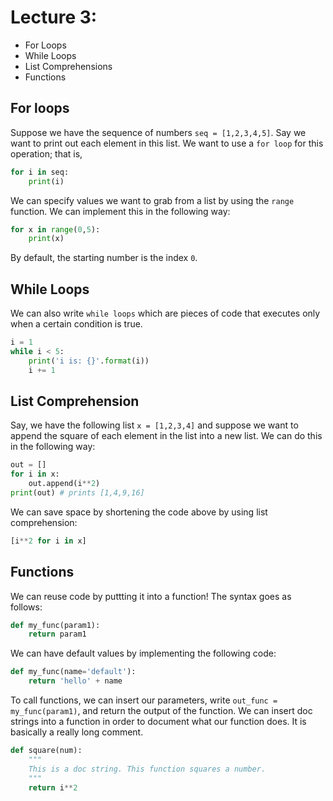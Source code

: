 # Lecture 3:

- For Loops
- While Loops
- List Comprehensions
- Functions


## For loops
Suppose we have the sequence of numbers `seq = [1,2,3,4,5]`. Say we want to print out each element in this list. We want to use a `for loop` for this operation; that is, 
````python
for i in seq: 
    print(i) 
````
We can specify values we want to grab from a list by using the `range` function. We can implement this in the following way:
````python
for x in range(0,5):
    print(x)
````
By default, the starting number is the index `0`.

## While Loops
We can also write `while loops` which are pieces of code that executes only when a certain condition is true.
````python
i = 1 
while i < 5:
    print('i is: {}'.format(i))
    i += 1
````

## List Comprehension

Say, we have the following list `x = [1,2,3,4]` and suppose we want to append the square of each element in the list into a new list. We can do this in the following way:
````python
out = []
for i in x:
    out.append(i**2)
print(out) # prints [1,4,9,16]
````
We can save space by shortening the code above by using list comprehension:

```python
[i**2 for i in x]
```

## Functions

We can reuse code by puttting it into a function! The syntax goes as follows:
````python
def my_func(param1):
    return param1
````
We can have default values by implementing the following code:
````python
def my_func(name='default'):
    return 'hello' + name
````
To call functions, we can insert our parameters, write `out_func = my_func(param1)`, and return the output of the function. We can insert doc strings into a function in order to document what our function does. It is basically a really long comment.
````python
def square(num):
    """
    This is a doc string. This function squares a number.
    """
    return i**2
````

